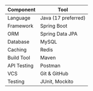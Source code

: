 | Component   | Tool                    |
| ----------- | ----------------------- |
| Language    | Java (17 preferred)     |
| Framework   | Spring Boot |
| ORM         | Spring Data JPA         |
| Database    | MySQL     |
| Caching     | Redis                   |
| Build Tool  | Maven                   |
| API Testing | Postman                 |
| VCS         | Git & GitHub            |
| Testing     | JUnit, Mockito          |
